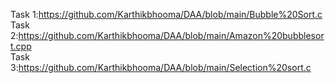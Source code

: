 Task 1:https://github.com/Karthikbhooma/DAA/blob/main/Bubble%20Sort.c        
Task 2:https://github.com/Karthikbhooma/DAA/blob/main/Amazon%20bubblesort.cpp    
Task 3:https://github.com/Karthikbhooma/DAA/blob/main/Selection%20sort.c
